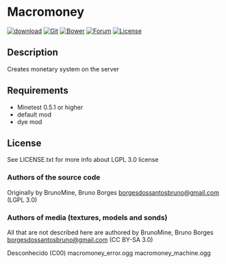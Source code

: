 # Macromoney

[![download](https://img.shields.io/github/tag/BrunoMine/fine_mobs.svg?style=flat-square&label=release)](https://github.com/BrunoMine/cow/archive/master.zip)
[![Git](https://img.shields.io/badge/Git-Projeto-green.svg)](https://github.com/BrunoMine/macromoney)
[![Bower](https://img.shields.io/badge/Bower-Projeto-green.svg)](https://minetest-bower.herokuapp.com/mods/macromoney)
[![Forum](https://img.shields.io/badge/minetest-mod-green.svg?style=flat-square)](https://forum.minetest.net)
[![License](https://img.shields.io/badge/Licença-LGPL_v3.0-blue.svg)](https://github.com/BrunoMine/macromoney/blob/master/LICENSE)

## Description
Creates monetary system on the server

## Requirements
* Minetest 0.5.1 or higher
* default mod
* dye mod

## License
See LICENSE.txt for more info about LGPL 3.0 license

### Authors of the source code
Originally by BrunoMine, Bruno Borges <borgesdossantosbruno@gmail.com> (LGPL 3.0)

### Authors of media (textures, models and sonds)
All that are not described here are authored by 
BrunoMine, Bruno Borges <borgesdossantosbruno@gmail.com> (CC BY-SA 3.0)

Desconhecido (C00)
	macromoney_error.ogg
	macromoney_machine.ogg




